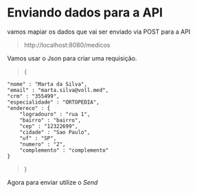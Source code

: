 # Enviando dados para a API

vamos mapiar os dados que vai ser enviado via POST para a API

> http://localhost:8080/medicos 

Vamos usar o Json para criar uma requisição.

> {

    "nome" : "Marta da Silva",
    "email" : "marta.silva@voll.med",
    "crm" : "355499",
    "especialidade" : "ORTOPEDIA",
    "endereco" : {
        "logradouro" : "rua 1",
        "bairro" : "bairro",
        "cep" : "12322699",
        "cidade" : "Sao Paulo",
        "uf" : "SP",
        "numero" : "2",
        "complemento" : "complemento"
    }
> }

Agora para enviar utilize o *Send*